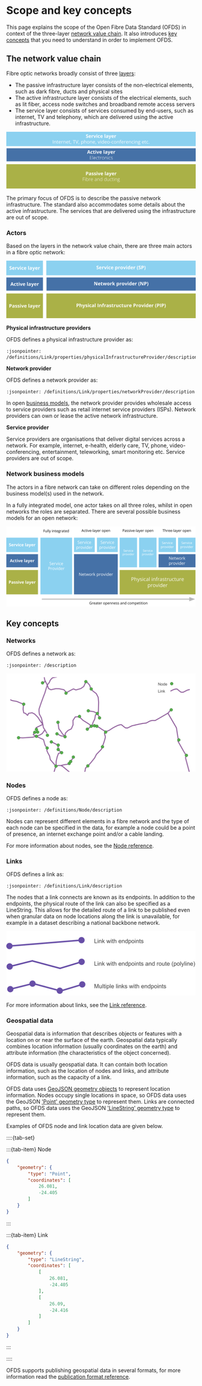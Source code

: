# Scope and key concepts

This page explains the scope of the Open Fibre Data Standard (OFDS) in context of the three-layer [network value chain](#the-network-value-chain). It also introduces [key concepts](#key-concepts) that you need to understand in order to implement OFDS.

## The network value chain

Fibre optic networks broadly consist of three [layers](https://digital-strategy.ec.europa.eu/en/policies/broadband-network-layers-and-business-roles):

- The passive infrastructure layer consists of the non-electrical elements, such as dark fibre, ducts and physical sites
- The active infrastructure layer consists of the electrical elements, such as lit fiber, access node switches and broadband remote access servers
- The service layer consists of services consumed by end-users, such as internet, TV and telephony, which are delivered using the active infrastructure.

![The layers of fibre optic networks](../../_assets/networkValueChain.svg)

The primary focus of OFDS is to describe the passive network infrastructure. The standard also accommodates some details about the active infrastructure. The services that are delivered using the infrastructure are out of scope.

### Actors

Based on the layers in the network value chain, there are three main actors in a fibre optic network:

![The actors in fibre optic networks](../../_assets/actors.svg)

**Physical infrastructure providers**

OFDS defines a physical infrastructure provider as:
```{jsoninclude-quote} ../../schema/network-schema.json
:jsonpointer: /definitions/Link/properties/physicalInfrastructureProvider/description
```

**Network provider**

OFDS defines a network provider as:

```{jsoninclude-quote} ../../schema/network-schema.json
:jsonpointer: /definitions/Link/properties/networkProvider/description
```
In open [business models](#network-business-models), the network provider provides wholesale access to service providers such as retail internet service providers (ISPs). Network providers can own or lease the active network infrastructure.

**Service provider**

Service providers are organisations that deliver digital services across a network. For example, internet, e-health, elderly care, TV, phone, video-conferencing, entertainment, teleworking, smart monitoring etc. Service providers are out of scope.

### Network business models

The actors in a fibre network can take on different roles depending on the business model(s) used in the network.

In a fully integrated model, one actor takes on all three roles, whilst in open networks the roles are separated. There are several possible business models for an open network:

![Business models for an open network](../../_assets/networkBusinessModels.svg)

## Key concepts

### Networks

OFDS defines a network as:
```{jsoninclude-quote} ../../schema/network-schema.json
:jsonpointer: /description
```

![An example network](../../_assets/networkExample.svg)

### Nodes

OFDS defines a node as:
```{jsoninclude-quote} ../../schema/network-schema.json
:jsonpointer: /definitions/Node/description
```

Nodes can represent different elements in a fibre network and the type of each node can be specified in the data, for example a node could be a point of presence, an internet exchange point and/or a cable landing.

For more information about nodes, see the [Node reference](../reference/schema.md#node).

### Links

OFDS defines a link as:
```{jsoninclude-quote} ../../schema/network-schema.json
:jsonpointer: /definitions/Link/description
```

The nodes that a link connects are known as its endpoints. In addition to the endpoints, the physical route of the link can also be specified as a LineString. This allows for the detailed route of a link to be published even when granular data on node locations along the link is unavailable, for example in a dataset describing a national backbone network.

![An example link](../../_assets/linkExample.svg)

For more information about links, see the [Link reference](../reference/schema.md#link).

### Geospatial data
 
Geospatial data is information that describes objects or features with a location on or near the surface of the earth. Geospatial data typically combines location information (usually coordinates on the earth) and attribute information (the characteristics of the object concerned). 

OFDS data is usually geospatial data. It can contain both location information, such as the location of nodes and links, and attribute information, such as the capacity of a link.

OFDS data uses [GeoJSON geometry objects](https://www.rfc-editor.org/rfc/rfc7946#section-3.1) to represent location information. Nodes occupy single locations in space, so OFDS data uses the GeoJSON ['Point' geometry type](https://www.rfc-editor.org/rfc/rfc7946#section-3.1.2) to represent them. Links are connected paths, so OFDS data uses the GeoJSON ['LineString' geometry type](https://www.rfc-editor.org/rfc/rfc7946#section-3.1.4) to represent them.

Examples of OFDS node and link location data are given below.

::::{tab-set}

:::{tab-item} Node
```json
{
    "geometry": {
        "type": "Point",
        "coordinates": [
            26.081,
            -24.405
        ]
    }
}
```
:::

:::{tab-item} Link
```json
{
    "geometry": {
        "type": "LineString",
        "coordinates": [
            [
                26.081,
                -24.405
            ],
            [
                26.09,
                -24.416
            ]
        ]
    }
}
```
:::

::::

OFDS supports publishing geospatial data in several formats, for more information read the [publication format reference](../reference/index.md).